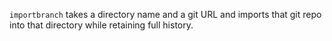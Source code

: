`importbranch` takes a directory name and a git URL and imports that git repo
into that directory while retaining full history.


